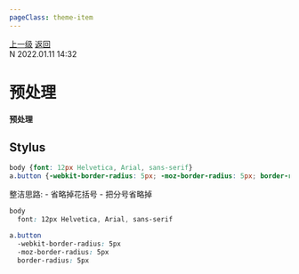 ```yaml
---
pageClass: theme-item
---
```

<div class="extend-header">
    <div class="info">
        <div class="record">
            <a class="back" href="./">上一级</a>
            <a class="back" href="./">返回</a>
        </div>        
        <div class="mini">
            <span>N 2022.01.11 14:32</span>
        </div>
    </div>
    <div class="content"></div>
</div>
<div class="content-header">
<h1>预处理</h1><strong>预处理</strong>
</div>
<div class="static-content">



## Stylus
```css
body {font: 12px Helvetica, Arial, sans-serif}
a.button {-webkit-border-radius: 5px; -moz-border-radius: 5px; border-radius: 5px}
```
整洁思路: - 省略掉花括号  - 把分号省略掉
```css
body
  font: 12px Helvetica, Arial, sans-serif

a.button
  -webkit-border-radius: 5px
  -moz-border-radius: 5px
  border-radius: 5px
```

</div>